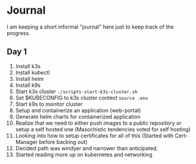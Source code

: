 # Journal

I am keeping a short informal "journal" here just to keep track of the progress.

## Day 1

1. Install k3s
2. Install kubectl
3. Install helm
4. Install k9s
5. Start k3s cluster `./scripts-start-k3s-cluster.sh`
6. Set $KUBECONFIG to k3s cluster context `source .env`
7. Start k9s to monitor cluster
8. Setup and containerize an application (web-portal)
9. Generate helm charts for containerized application
10. Realize that we need to either push images to a public repository or setup a self hosted one
  (Masochistic tendencies voted for self hosting)
11. Looking into how to setup certificates for all of this
  (Started with Cert-Manager before backing out)
12. Decided path was windyer and narrower than anticipated.
13. Started reading more up on kubernetes and networking
